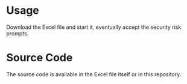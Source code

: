 # Usage
Download the Excel file and start it, eventually accept the security risk prompts.

# Source Code
The source code is available in the Excel file itself or in this repository.

